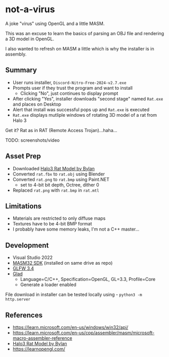 # not-a-virus

A joke "virus" using OpenGL and a little MASM.

This was an excuse to learn the basics of parsing an OBJ file
and rendering a 3D model in OpenGL.

I also wanted to refresh on MASM a little which is why the installer is in assembly.

## Summary

- User runs installer, `Discord-Nitro-Free-2024-v2.7.exe`
- Prompts user if they trust the program and want to install
  - Clicking "No", just continues to display prompt
- After clicking "Yes", installer downloads "second stage" named `Rat.exe` and places on Desktop
- Alert that install was successful pops up and `Rat.exe` is executed
- `Rat.exe` displays mutliple windows of rotating 3D model of a rat from Halo 3 

Get it? Rat as in RAT (Remote Access Trojan)...haha...

TODO: screenshots/video

## Asset Prep

- Downloaded [Halo3 Rat Model by Bylan](https://sketchfab.com/3d-models/halo-3-the-god-rat-e1853357d88545c9ab33e069641bc65c)
- Converted `rat.fbx` to `rat.obj` using Blender
- Converted `rat.png` to `rat.bmp` using Paint.NET
  - set to 4-bit bit depth, Octree, dither 0
- Replaced `rat.png` with `rat.bmp` in `rat.mtl`

## Limitations

- Materials are restricted to only diffuse maps
- Textures have to be 4-bit BMP format
- I probably have some memory leaks, I'm not a C++ master...

## Development

- Visual Studio 2022
- [MASM32 SDK](https://masm32.com/) (installed on same drive as repo)
- [GLFW 3.4](https://www.glfw.org/download.html)
- [Glad](https://glad.dav1d.de/)
  - Language=C/C++, Specification=OpenGL, GL=3.3, Profile=Core
  - Generate a loader enabled

File download in installer can be tested locally using - `python3 -m http.server`

## References

- https://learn.microsoft.com/en-us/windows/win32/api/
- https://learn.microsoft.com/en-us/cpp/assembler/masm/microsoft-macro-assembler-reference
- [Halo3 Rat Model by Bylan](https://sketchfab.com/3d-models/halo-3-the-god-rat-e1853357d88545c9ab33e069641bc65c)
- https://learnopengl.com/
